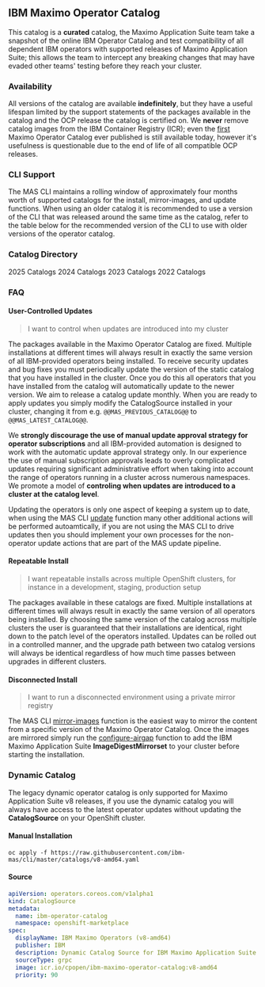 IBM Maximo Operator Catalog
-------------------------------------------------------------------------------
This catalog is a **curated** catalog, the Maximo Application Suite team take a snapshot of the online IBM Operator Catalog and test compatibility of all dependent IBM operators with supported releases of Maximo Application Suite; this allows the team to intercept any breaking changes that may have evaded other teams' testing before they reach your cluster.

### Availability
All versions of the catalog are available **indefinitely**, but they have a useful lifespan limited by the support statements of the packages available in the catalog and the OCP release the catalog is certified on.  We **never** remove catalog images from the IBM Container Registry (ICR); even the [first](v8-220717-amd64.md) Maximo Operator Catalog ever published is still available today, however it's usefulness is questionable due to the end of life of all compatible OCP releases.

### CLI Support
The MAS CLI maintains a rolling window of approximately four months worth of supported catalogs for the install, mirror-images, and update functions.  When using an older catalog it is recommended to use a version of the CLI that was released around the same time as the catalog, refer to the table below for the recommended version of the CLI to use with older versions of the operator catalog.


### Catalog Directory

<cds-tabs trigger-content="Select an item" value="2025">
  <cds-tab id="tab-2025" target="panel-2025" value="2025">2025 Catalogs</cds-tab>
  <cds-tab id="tab-2024" target="panel-2024" value="2024">2024 Catalogs</cds-tab>
  <cds-tab id="tab-2023" target="panel-2023" value="2023">2023 Catalogs</cds-tab>
  <cds-tab id="tab-2022" target="panel-2022" value="2022">2022 Catalogs</cds-tab>
</cds-tabs>

<div class="tab-panel">

  <div id="panel-2025" role="tabpanel" aria-labelledby="tab-2025" hidden>
    <table>
      <thead>
        <tr>
          <th colspan="4">Catalog</th>
          <th>OCP Support</th>
          <th>CPD Support</th>
          <th>MongoDB Support (CE or EE)</th>
          <th>Recommended CLI</th>
          <th>Support Notes</th>
        </tr>
      </thead>
      <tbody>
        <tr>
          <td style="font-style: italic">v9-251224</td>
          <td></td>
          <td></td>
          <td></td>
          <td style="font-style: italic">4.16 - 4.18 (TBC)</td>
          <td style="font-style: italic">TBD</td>
          <td style="font-style: italic">7.0 - 8.0 (TBC)</td>
          <td style="font-style: italic">N/A</td>
          <td style="font-style: italic">OCP 4.18 EOS August 25, 2026</td>
        </tr>
        <tr>
          <td style="font-style: italic">v9-251127</td>
          <td></td>
          <td></td>
          <td></td>
          <td style="font-style: italic">4.16 - 4.18 (TBC)</td>
          <td style="font-style: italic">TBD</td>
          <td style="font-style: italic">7.0 - 8.0 (TBC)</td>
          <td style="font-style: italic">N/A</td>
          <td style="font-style: italic">OCP 4.18 EOS August 25, 2026</td>
        </tr>
        <tr>
          <td style="font-style: italic">v9-251030</td>
          <td></td>
          <td></td>
          <td></td>
          <td style="font-style: italic">4.16 - 4.18 (TBC)</td>
          <td style="font-style: italic">TBD</td>
          <td style="font-style: italic">7.0 - 8.0 (TBC)</td>
          <td style="font-style: italic">N/A</td>
          <td style="font-style: italic">OCP 4.18 EOS August 25, 2026</td>
        </tr>
        <tr>
          <td>v9-250902</td>
          <td><a href="v9-250902-amd64/">amd64</a></td>
          <td><a href="v9-250902-s390x/">s390x</a></td>
          <td><a href="v9-250902-ppc64le/">ppc64le</a></td>
          <td>4.14 - 4.18</td>
          <td>5.1.3</td>
          <td>6.0 - 7.0</td>
          <td>latest</td>
          <td>OCP 4.18 EOS August 25, 2026</td>
        </tr>
        <tr>
          <td>v9-250828</td>
          <td><a href="v9-250828-amd64/">amd64</a></td>
          <td><a href="v9-250828-s390x/">s390x</a></td>
          <td><a href="v9-250828-ppc64le/">ppc64le</a></td>
          <td>4.14 - 4.18</td>
          <td>5.1.3</td>
          <td>6.0 - 7.0</td>
          <td>latest</td>
          <td>OCP 4.18 EOS August 25, 2026</td>
        </tr>
        <tr>
          <td>v9-250731</td>
          <td><a href="v9-250731-amd64/">amd64</a></td>
          <td><a href="v9-250731-s390x/">s390x</a></td>
          <td><a href="v9-250731-ppc64le/">ppc64le</a></td>
          <td>4.14 - 4.18</td>
          <td>5.1.3</td>
          <td>6.0 - 7.0</td>
          <td>latest</td>
          <td>OCP 4.18 EOS August 25, 2026</td>
        </tr>
        <tr>
          <td>v9-250624</td>
          <td><a href="v9-250624-amd64/">amd64</a></td>
          <td><a href="v9-250624-s390x/">s390x</a></td>
          <td><a href="v9-250624-ppc64le/">ppc64le</a></td>
          <td>4.14 - 4.18</td>
          <td>5.1.3</td>
          <td>6.0 - 7.0</td>
          <td>latest</td>
          <td>OCP 4.18 EOS August 25, 2026</td>
        </tr>
        <tr>
          <td>v9-250501</td>
          <td><a href="v9-250501-amd64/">amd64</a></td>
          <td><a href="v9-250501-s390x/">s390x</a></td>
          <td>N/A</td>
          <td>4.14 - 4.16</td>
          <td>5.0.0</td>
          <td>6.0 - 7.0</td>
          <td>latest</td>
          <td>OCP 4.16 EOS December 27, 2025</td>
        </tr>
        <tr>
          <td>v9-250403</td>
          <td><a href="v9-250403-amd64/">amd64</a></td>
          <td><a href="v9-250403-s390x/">s390x</a></td>
          <td>N/A</td>
          <td>4.14 - 4.16</td>
          <td>5.0.0</td>
          <td>6.0 - 7.0</td>
          <td>latest</td>
          <td>OCP 4.16 EOS December 27, 2025</td>
        </tr>
        <tr>
          <td>v9-250306</td>
          <td><a href="v9-250306-amd64/">amd64</a></td>
          <td><a href="v9-250306-s390x/">s390x</a></td>
          <td>N/A</td>
          <td>4.14 - 4.16</td>
          <td>5.0.0</td>
          <td>6.0 - 7.0</td>
          <td>13.10.0</td>
          <td>OCP 4.16 EOS December 27, 2025</td>
        </tr>
        <tr>
          <td>v9-250206</td>
          <td><a href="v9-250206-amd64/">amd64</a></td>
          <td><a href="v9-250206-s390x/">s390x</a></td>
          <td>N/A</td>
          <td>4.14 - 4.16</td>
          <td>5.0.0</td>
          <td>6.0 - 7.0</td>
          <td>13.3.0</td>
          <td>OCP 4.16 EOS December 27, 2025</td>
        </tr>
        <tr>
          <td>v9-250109</td>
          <td><a href="v9-250109-amd64/">amd64</a></td>
          <td><a href="v9-250109-s390x/">s390x</a></td>
          <td>N/A</td>
          <td>4.14 - 4.16</td>
          <td>5.0.0</td>
          <td>6.0 - 7.0</td>
          <td>13.0.0</td>
          <td>OCP 4.16 EOS December 27, 2025</td>
        </tr>
      </tbody>
    </table>
  </div>
  <div id="panel-2024" role="tabpanel" aria-labelledby="tab-2024" hidden>
    <table>
    <thead>
    <tr>
    <th>Catalog</th>
    <th>OCP Support</th>
    <th>CPD Support</th>
    <th>MongoDB Support (CE or EE)</th>
    <th>Recommended CLI</th>
    <th>Support Notes</th>
    </tr>
    </thead>
    <tbody>
    <tr>
    <td><a href="v9-241205-amd64/">v9-241205-amd64</a>, <a href="v9-241205-s390x/">v9-241205-s390x</a></td>
    <td>4.14 - 4.16</td>
    <td>5.0.0</td>
    <td>6.0 - 7.0</td>
    <td>11.12.0</td>
    <td>OCP 4.16 EOS December 27, 2025</td>
    </tr>
    <tr>
    <td><a href="v9-241107-amd64/">v9-241107-amd64</a>, <a href="v9-241107-s390x/">v9-241107-s390x</a></td>
    <td>4.12 - 4.15</td>
    <td>4.8.0</td>
    <td>6.0 - 7.0</td>
    <td>11.7.0</td>
    <td>OCP 4.15 EOS August 27, 2025</td>
    </tr>
    <tr>
    <td><a href="v9-241003-amd64/">v9-241003-amd64</a></td>
    <td>4.12 - 4.15</td>
    <td>4.8.0</td>
    <td>5.0 - 7.0</td>
    <td>13.0.0</td>
    <td>OCP 4.15 EOS August 27, 2025</td>
    </tr>
    <tr>
    <td><a href="v9-240827-amd64/">v9-240827-amd64</a></td>
    <td>4.12 - 4.15</td>
    <td>4.8.0</td>
    <td>5.0 - 7.0</td>
    <td>11.11.3</td>
    <td>OCP 4.15 EOS August 27, 2025</td>
    </tr>
    <tr>
    <td><a href="v9-240730-amd64/">v9-240730-amd64</a></td>
    <td>4.12 - 4.15</td>
    <td>4.8.0</td>
    <td>5.0 - 7.0</td>
    <td>11.5.0</td>
    <td>OCP 4.15 EOS August 27, 2025</td>
    </tr>
    <tr>
    <td><a href="v9-240625-amd64/">v9-240625-amd64</a></td>
    <td>4.12 - 4.14</td>
    <td>4.8.0</td>
    <td>5.0 - 7.0</td>
    <td>10.9.2</td>
    <td>OCP 4.14 EOS May 1, 2025</td>
    </tr>
    <tr>
    <td><a href="v8-240528-amd64/">v8-240528-amd64</a></td>
    <td>4.12 - 4.14</td>
    <td>4.6.6</td>
    <td>5.0 - 7.0</td>
    <td>10.8.1</td>
    <td>OCP 4.14 EOS May 1, 2025</td>
    </tr>
    <tr>
    <td><a href="v8-240430-amd64/">v8-240430-amd64</a></td>
    <td>4.12 - 4.14</td>
    <td>4.6.6</td>
    <td>5.0 - 7.0</td>
    <td>9.4.0</td>
    <td>OCP 4.14 EOS May 1, 2025</td>
    </tr>
    <tr>
    <td><a href="v8-240405-amd64/">v8-240405-amd64</a></td>
    <td>4.12 - 4.14</td>
    <td>4.6.6</td>
    <td>5.0 - 7.0</td>
    <td>9.4.0</td>
    <td>OCP 4.14 EOS May 1, 2025</td>
    </tr>
    <tr>
    <td><a href="v8-240326-amd64/">v8-240326-amd64</a></td>
    <td>4.12 - 4.14</td>
    <td>4.6.6</td>
    <td>5.0 - 7.0</td>
    <td>9.4.0</td>
    <td>OCP 4.14 EOS May 1, 2025</td>
    </tr>
    <tr>
    <td><a href="v8-240227-amd64/">v8-240227-amd64</a></td>
    <td>4.12</td>
    <td>4.6.6</td>
    <td>5.0 - 7.0</td>
    <td>8.2.2</td>
    <td>OCP 4.12 EOS July 17, 2024</td>
    </tr>
    <tr>
    <td><a href="v8-240130-amd64/">v8-240130-amd64</a></td>
    <td>4.12</td>
    <td>4.6.6</td>
    <td>5.0 - 7.0</td>
    <td>8.2.2</td>
    <td>OCP 4.12 EOS July 17, 2024</td>
    </tr>
    </tbody>
    </table>
  </div>
  <div id="panel-2023" role="tabpanel" aria-labelledby="tab-2023" hidden>
    <table>
    <thead>
    <tr>
    <th>Catalog</th>
    <th>OCP Support</th>
    <th>Recommended CLI</th>
    <th>Support Notes</th>
    </tr>
    </thead>
    <tbody>
    <tr>
    <td><a href="v8-231228-amd64/">v8-231228-amd64</a></td>
    <td>4.11 - 4.12</td>
    <td>8.2.2</td>
    <td>OCP 4.12 EOS July 17, 2024</td>
    </tr>
    <tr>
    <td><a href="v8-231128-amd64/">v8-231128-amd64</a></td>
    <td>4.11 - 4.12</td>
    <td>8.2.2</td>
    <td>OCP 4.12 EOS July 17, 2024</td>
    </tr>
    <tr>
    <td><a href="v8-231031-amd64/">v8-231031-amd64</a></td>
    <td>4.11 - 4.12</td>
    <td>7.12.1</td>
    <td>OCP 4.12 EOS July 17, 2024</td>
    </tr>
    <tr>
    <td><a href="v8-231004-amd64/">v8-231004-amd64</a></td>
    <td>4.11 - 4.12</td>
    <td>7.12.1</td>
    <td>OCP 4.12 EOS July 17, 2024</td>
    </tr>
    <tr>
    <td><a href="v8-230926-amd64/">v8-230926-amd64</a></td>
    <td>4.11 - 4.12</td>
    <td>7.12.1</td>
    <td>OCP 4.12 EOS July 17, 2024</td>
    </tr>
    <tr>
    <td><a href="v8-230829-amd64/">v8-230829-amd64</a></td>
    <td>4.10 - 4.12</td>
    <td>7.12.1</td>
    <td>OCP 4.12 EOS July 17, 2024</td>
    </tr>
    <tr>
    <td><a href="v8-230725-amd64/">v8-230725-amd64</a></td>
    <td>4.10 - 4.12</td>
    <td>7.12.1</td>
    <td>OCP 4.12 EOS July 17, 2024</td>
    </tr>
    <tr>
    <td><a href="v8-230721-amd64/">v8-230721-amd64</a></td>
    <td>4.10 - 4.12</td>
    <td>7.12.1</td>
    <td>OCP 4.12 EOS July 17, 2024</td>
    </tr>
    <tr>
    <td><a href="v8-230627-amd64/">v8-230627-amd64</a></td>
    <td>4.10 - 4.12</td>
    <td>5.5.0</td>
    <td>OCP 4.12 EOS July 17, 2024</td>
    </tr>
    <tr>
    <td><a href="v8-230616-amd64/">v8-230616-amd64</a></td>
    <td>4.10 - 4.12</td>
    <td>5.5.0</td>
    <td>OCP 4.12 EOS July 17, 2024</td>
    </tr>
    <tr>
    <td><a href="v8-230526-amd64/">v8-230526-amd64</a></td>
    <td>4.10</td>
    <td>5.5.0</td>
    <td>OCP 4.10 EOS September 10, 2023</td>
    </tr>
    <tr>
    <td><a href="v8-230518-amd64/">v8-230518-amd64</a></td>
    <td>4.10</td>
    <td>5.5.0</td>
    <td>OCP 4.10 EOS September 10, 2023</td>
    </tr>
    <tr>
    <td><a href="v8-230414-amd64/">v8-230414-amd64</a></td>
    <td>4.8 - 4.10</td>
    <td>5.5.0</td>
    <td>OCP 4.10 EOS September 10, 2023</td>
    </tr>
    <tr>
    <td><a href="v8-230314-amd64/">v8-230314-amd64</a></td>
    <td>4.8 - 4.10</td>
    <td>4.3.1</td>
    <td>OCP 4.10 EOS September 10, 2023</td>
    </tr>
    <tr>
    <td><a href="v8-230217-amd64/">v8-230217-amd64</a></td>
    <td>4.8 - 4.10</td>
    <td>4.3.1</td>
    <td>OCP 4.10 EOS September 10, 2023</td>
    </tr>
    <tr>
    <td><a href="v8-230111-amd64/">v8-230111-amd64</a></td>
    <td>4.8 - 4.10</td>
    <td>4.3.1</td>
    <td>OCP 4.10 EOS September 10, 2023</td>
    </tr>
    </tbody>
    </table>
  </div>
  <div id="panel-2022" role="tabpanel" aria-labelledby="tab-2022" hidden>
    <table>
    <thead>
    <tr>
    <th>Catalog</th>
    <th>OCP Support</th>
    <th>Recommended CLI</th>
    <th>Support Notes</th>
    </tr>
    </thead>
    <tbody>
    <tr>
    <td><a href="v8-221228-amd64/">v8-221228-amd64</a></td>
    <td>4.6 - 4.10</td>
    <td>3.9.0</td>
    <td>OCP 4.10 EOS September 10, 2023</td>
    </tr>
    <tr>
    <td><a href="v8-221129-amd64/">v8-221129-amd64</a></td>
    <td>4.6 - 4.10</td>
    <td>3.9.0</td>
    <td>OCP 4.10 EOS September 10, 2023</td>
    </tr>
    <tr>
    <td><a href="v8-221025-amd64/">v8-221025-amd64</a></td>
    <td>4.6 - 4.10</td>
    <td>3.9.0</td>
    <td>OCP 4.10 EOS September 10, 2023</td>
    </tr>
    <tr>
    <td><a href="v8-220927-amd64/">v8-220927-amd64</a></td>
    <td>4.6 - 4.10</td>
    <td>3.5.0</td>
    <td>OCP 4.10 EOS September 10, 2023</td>
    </tr>
    <tr>
    <td><a href="v8-220805-amd64/">v8-220805-amd64</a></td>
    <td>4.6 - 4.10</td>
    <td>3.5.0</td>
    <td>OCP 4.10 EOS September 10, 2023</td>
    </tr>
    <tr>
    <td><a href="v8-220717-amd64/">v8-220717-amd64</a></td>
    <td>4.6 - 4.10</td>
    <td>3.5.0</td>
    <td>OCP 4.10 EOS September 10, 2023</td>
    </tr>
    </tbody>
    </table>
  </div>
</div>


### FAQ
#### User-Controlled Updates
> I want to control when updates are introduced into my cluster

The packages available in the Maximo Operator Catalog are fixed. Multiple installations at different times will always result in exactly the same version of all IBM-provided operators being installed.  To receive security updates and bug fixes you must periodically update the version of the static catalog that you have installed in the cluster.  Once you do this all operators that you have installed from the catalog will automatically update to the newer version.  We aim to release a catalog update monthly.  When you are ready to apply updates you simply modify the CatalogSource installed in your cluster, changing it from e.g. `@@MAS_PREVIOUS_CATALOG@@` to `@@MAS_LATEST_CATALOG@@`.

We **strongly discourage the use of manual update approval strategy for operator subscriptions** and all IBM-provided automation is designed to work with the automatic update approval strategy only.  In our experience the use of manual subscription approvals leads to overly complicated updates requiring significant administrative effort when taking into account the range of operators running in a cluster across numerous namespaces. We promote a model of **controling when updates are introduced to a cluster at the catalog level**.

Updating the operators is only one aspect of keeping a system up to date, when using the MAS CLI [update](../commands/update.md) function many other additional actions will be performed autoamtically, if you are not using the MAS CLI to drive updates then you should implement your own processes for the non-operator update actions that are part of the MAS update pipeline.

#### Repeatable Install
> I want repeatable installs across multiple OpenShift clusters, for instance in a development, staging, production setup

The packages available in these catalogs are fixed. Multiple installations at different times will always result in exactly the same version of all operators being installed.  By choosing the same version of the catalog across multiple clusters the user is guaranteed that their installations are identical, right down to the patch level of the operators installed.  Updates can be rolled out in a controlled manner, and the upgrade path between two catalog versions will always be identical regardless of how much time passes between upgrades in different clusters.

#### Disconnected Install
> I want to run a disconnected environment using a private mirror registry

The MAS CLI [mirror-images](../guides/image-mirroring.md) function is the easiest way to mirror the content from a specific version of the Maximo Operator Catalog.  Once the images are mirrored simply run the [configure-airgap](../commands/configure-airgap.md) function to add the IBM Maximo Application Suite **ImageDigestMirrorset** to your cluster before starting the installation.


### Dynamic Catalog
The legacy dynamic operator catalog is only supported for Maximo Application Suite v8 releases, if you use the dynamic catalog you will always have access to the latest operator updates without updating the **CatalogSource** on your OpenShift cluster.

#### Manual Installation
`oc apply -f https://raw.githubusercontent.com/ibm-mas/cli/master/catalogs/v8-amd64.yaml`

#### Source
```yaml
apiVersion: operators.coreos.com/v1alpha1
kind: CatalogSource
metadata:
  name: ibm-operator-catalog
  namespace: openshift-marketplace
spec:
  displayName: IBM Maximo Operators (v8-amd64)
  publisher: IBM
  description: Dynamic Catalog Source for IBM Maximo Application Suite
  sourceType: grpc
  image: icr.io/cpopen/ibm-maximo-operator-catalog:v8-amd64
  priority: 90
```

